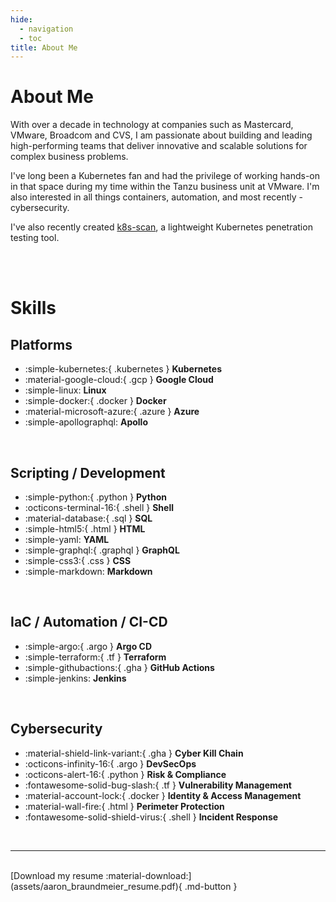 ```yaml
---
hide:
  - navigation
  - toc
title: About Me
---
```


# About Me
With over a decade in technology at companies such as Mastercard, VMware, Broadcom and CVS, I am passionate about building and leading high-performing teams that deliver innovative and scalable solutions for complex business problems.

I've long been a Kubernetes fan and had the privilege of working hands-on in that space during my time within the Tanzu business unit at VMware. I'm also interested in all things containers, automation, and most recently - cybersecurity.

I've also recently created [k8s-scan](https://k8s-scan-io), a lightweight Kubernetes penetration testing tool.


<br><br>

# Skills
## Platforms
<div class="grid cards" markdown>

- :simple-kubernetes:{ .kubernetes } __Kubernetes__
- :material-google-cloud:{ .gcp } __Google Cloud__
- :simple-linux: __Linux__
- :simple-docker:{ .docker } __Docker__
- :material-microsoft-azure:{ .azure } __Azure__
- :simple-apollographql: __Apollo__

</div><br>

## Scripting / Development
<div class="grid cards" markdown>

- :simple-python:{ .python } __Python__
- :octicons-terminal-16:{ .shell } __Shell__
- :material-database:{ .sql } __SQL__
- :simple-html5:{ .html } __HTML__
- :simple-yaml: __YAML__
- :simple-graphql:{ .graphql } __GraphQL__
- :simple-css3:{ .css } __CSS__
- :simple-markdown: __Markdown__

</div><br>

## IaC / Automation / CI-CD
<div class="grid cards" markdown>

- :simple-argo:{ .argo } __Argo CD__
- :simple-terraform:{ .tf } __Terraform__
- :simple-githubactions:{ .gha } __GitHub Actions__
- :simple-jenkins: __Jenkins__

</div><br>

## Cybersecurity
<div class="grid cards" markdown>

- :material-shield-link-variant:{ .gha } __Cyber Kill Chain__
- :octicons-infinity-16:{ .argo } __DevSecOps__
- :octicons-alert-16:{ .python } __Risk & Compliance__
- :fontawesome-solid-bug-slash:{ .tf } __Vulnerability Management__
- :material-account-lock:{ .docker } __Identity & Access Management__
- :material-wall-fire:{ .html } __Perimeter Protection__
- :fontawesome-solid-shield-virus:{ .shell } __Incident Response__

</div><br>

---
<br>
[Download my resume :material-download:](assets/aaron_braundmeier_resume.pdf){ .md-button }


<br><br><br>